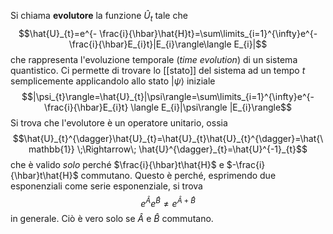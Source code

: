 Si chiama **evolutore** la funzione $\hat{U}_{t}$ tale che
$$\hat{U}_{t}=e^{- \frac{i}{\hbar}\hat{H}t}=\sum\limits_{i=1}^{\infty}e^{- \frac{i}{\hbar}E_{i}t}|E_{i}\rangle\langle E_{i}|$$
che rappresenta l'evoluzione temporale (*time evolution*) di un sistema quantistico. Ci permette di trovare lo [[stato]] del sistema ad un tempo $t$ semplicemente applicandolo allo stato $|\psi\rangle$ iniziale
$$|\psi_{t}\rangle=\hat{U}_{t}|\psi\rangle=\sum\limits_{i=1}^{\infty}e^{- \frac{i}{\hbar}E_{i}t} \langle E_{i}|\psi\rangle |E_{i}\rangle$$
Si trova che l'evolutore è un operatore unitario, ossia
$$\hat{U}_{t}^{\dagger}\hat{U}_{t}=\hat{U}_{t}\hat{U}_{t}^{\dagger}=\hat{\mathbb{1}} \;\Rightarrow\; \hat{U}^{\dagger}_{t}=\hat{U}^{-1}_{t}$$
che è valido *solo* perché $\frac{i}{\hbar}t\hat{H}$ e $-\frac{i}{\hbar}t\hat{H}$ commutano. Questo è perché, esprimendo due esponenziali come serie esponenziale, si trova
$$e^{\hat{A}}e^{\hat{B}}\neq e^{\hat{A}+\hat{B}}$$
in generale. Ciò è vero solo se $\hat{A}$ e $\hat{B}$ commutano.